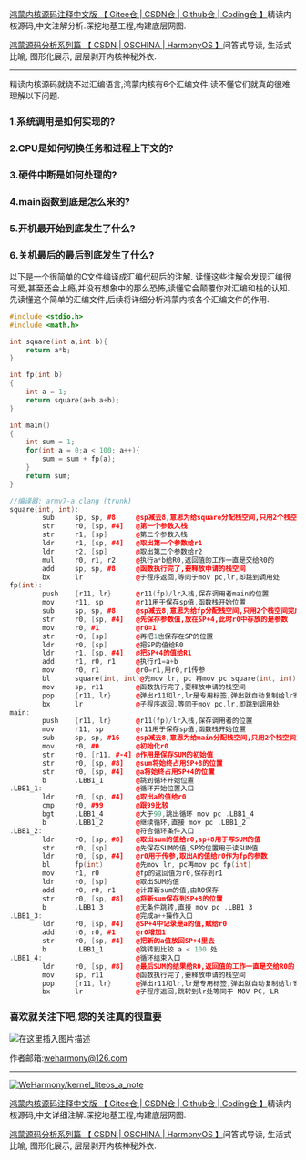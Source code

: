 [鸿蒙内核源码注释中文版 【 Gitee仓 ](https://gitee.com/weharmony/kernel_liteos_a_note)|[ CSDN仓 ](https://codechina.csdn.net/kuangyufei/kernel_liteos_a_note)|[ Github仓 ](https://github.com/kuangyufei/kernel_liteos_a_note)|[ Coding仓 】](https://weharmony.coding.net/public/harmony/kernel_liteos_a_note/git/files)精读内核源码,中文注解分析.深挖地基工程,构建底层网图.

[鸿蒙源码分析系列篇 【 CSDN ](https://blog.csdn.net/kuangyufei/article/details/108727970)[| OSCHINA ](https://my.oschina.net/u/3751245/blog/4626852)[| HarmonyOS 】](https://weharmony.github.io/)问答式导读, 生活式比喻, 图形化展示, 层层剥开内核神秘外衣.

---

精读内核源码就绕不过汇编语言,鸿蒙内核有6个汇编文件,读不懂它们就真的很难理解以下问题.

### 1.系统调用是如何实现的?

### 2.CPU是如何切换任务和进程上下文的?

### 3.硬件中断是如何处理的?

### 4.main函数到底是怎么来的?

### 5.开机最开始到底发生了什么?

### 6.关机最后的最后到底发生了什么?

以下是一个很简单的C文件编译成汇编代码后的注解. 读懂这些注解会发现汇编很可爱,甚至还会上瘾,并没有想象中的那么恐怖,读懂它会颠覆你对汇编和栈的认知. 先读懂这个简单的汇编文件,后续将详细分析鸿蒙内核各个汇编文件的作用.

```cpp
#include <stdio.h>
#include <math.h>

int square(int a,int b){
    return a*b;
}

int fp(int b)
{
    int a = 1;
    return square(a+b,a+b);
}

int main()
{
    int sum = 1;
    for(int a = 0;a < 100; a++){
        sum = sum + fp(a);
    }
    return sum;
}
```

```cpp
//编译器: armv7-a clang (trunk)
square(int, int):
        sub     sp, sp, #8     @sp减去8,意思为给square分配栈空间,只用2个栈空间完成计算
        str     r0, [sp, #4]   @第一个参数入栈
        str     r1, [sp]       @第二个参数入栈
        ldr     r1, [sp, #4]   @取出第一个参数给r1
        ldr     r2, [sp]       @取出第二个参数给r2
        mul     r0, r1, r2     @执行a*b给R0,返回值的工作一直是交给R0的
        add     sp, sp, #8     @函数执行完了,要释放申请的栈空间
        bx      lr             @子程序返回,等同于mov pc,lr,即跳到调用处
fp(int):
        push    {r11, lr}      @r11(fp)/lr入栈,保存调用者main的位置
        mov     r11, sp        @r11用于保存sp值,函数栈开始位置 
        sub     sp, sp, #8     @sp减去8,意思为给fp分配栈空间,只用2个栈空间完成计算
        str     r0, [sp, #4]   @先保存参数值,放在SP+4,此时r0中存放的是参数
        mov     r0, #1         @r0=1
        str     r0, [sp]       @再把1也保存在SP的位置
        ldr     r0, [sp]       @把SP的值给R0
        ldr     r1, [sp, #4]   @把SP+4的值给R1
        add     r1, r0, r1     @执行r1=a+b
        mov     r0, r1         @r0=r1,用r0,r1传参
        bl      square(int, int)@先mov lr, pc 再mov pc square(int, int)   
        mov     sp, r11        @函数执行完了,要释放申请的栈空间 
        pop     {r11, lr}      @弹出r11和lr,lr是专用标签,弹出就自动复制给lr寄存器
        bx      lr             @子程序返回,等同于mov pc,lr,即跳到调用处
main:
        push    {r11, lr}      @r11(fp)/lr入栈,保存调用者的位置
        mov     r11, sp        @r11用于保存sp值,函数栈开始位置
        sub     sp, sp, #16    @sp减去8,意思为给main分配栈空间,只用2个栈空间完成计算
        mov     r0, #0         @初始化r0
        str     r0, [r11, #-4] @作用是保存SUM的初始值 
        str     r0, [sp, #8]   @sum将始终占用SP+8的位置
        str     r0, [sp, #4]   @a将始终占用SP+4的位置
        b       .LBB1_1        @跳到循环开始位置
.LBB1_1:                       @循环开始位置入口
        ldr     r0, [sp, #4]   @取出a的值给r0
        cmp     r0, #99        @跟99比较
        bgt     .LBB1_4        @大于99,跳出循环 mov pc .LBB1_4
        b       .LBB1_2        @继续循环,直接 mov pc .LBB1_2
.LBB1_2:                       @符合循环条件入口
        ldr     r0, [sp, #8]   @取出sum的值给r0,sp+8用于写SUM的值
        str     r0, [sp]       @先保存SUM的值,SP的位置用于读SUM值
        ldr     r0, [sp, #4]   @r0用于传参,取出A的值给r0作为fp的参数
        bl      fp(int)        @先mov lr, pc再mov pc fp(int)
        mov     r1, r0         @fp的返回值为r0,保存到r1
        ldr     r0, [sp]       @取出SUM的值
        add     r0, r0, r1     @计算新sum的值,由R0保存
        str     r0, [sp, #8]   @将新sum保存到SP+8的位置
        b       .LBB1_3        @无条件跳转,直接 mov pc .LBB1_3
.LBB1_3:                       @完成a++操作入口
        ldr     r0, [sp, #4]   @SP+4中记录是a的值,赋给r0
        add     r0, r0, #1     @r0增加1
        str     r0, [sp, #4]   @把新的a值放回SP+4里去
        b       .LBB1_1        @跳转到比较 a < 100 处
.LBB1_4:                       @循环结束入口
        ldr     r0, [sp, #8]   @最后SUM的结果给R0,返回值的工作一直是交给R0的
        mov     sp, r11        @函数执行完了,要释放申请的栈空间
        pop     {r11, lr}      @弹出r11和lr,lr是专用标签,弹出就自动复制给lr寄存器
        bx      lr             @子程序返回,跳转到lr处等同于 MOV PC, LR

```
### **喜欢就关注下吧,您的关注真的很重要**

![在这里插入图片描述](https://gitee.com/weharmony/kernel_liteos_a_note/raw/master/zzz/pic/other/wxcode.png)

作者邮箱:weharmony@126.com

---

[![WeHarmony/kernel_liteos_a_note](https://gitee.com/weharmony/kernel_liteos_a_note/widgets/widget_card.svg?colors=4183c4,ffffff,ffffff,e3e9ed,666666,9b9b9b)](https://gitee.com/weharmony/kernel_liteos_a_note)

[鸿蒙内核源码注释中文版 【 Gitee仓 ](https://gitee.com/weharmony/kernel_liteos_a_note)|[ CSDN仓 ](https://codechina.csdn.net/kuangyufei/kernel_liteos_a_note)|[ Github仓 ](https://github.com/kuangyufei/kernel_liteos_a_note)|[ Coding仓 】](https://weharmony.coding.net/public/harmony/kernel_liteos_a_note/git/files)精读内核源码,中文详细注解.深挖地基工程,构建底层网图.

[鸿蒙源码分析系列篇 【 CSDN ](https://blog.csdn.net/kuangyufei/article/details/108727970)[| OSCHINA ](https://my.oschina.net/u/3751245/blog/4626852)[| HarmonyOS 】](https://weharmony.github.io/)问答式导读, 生活式比喻, 图形化展示, 层层剥开内核神秘外衣.
